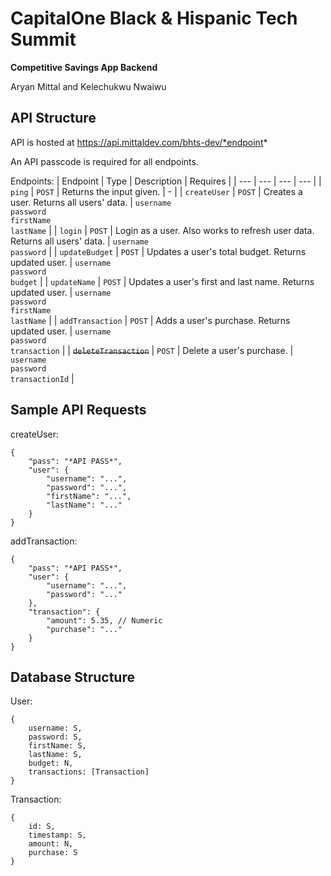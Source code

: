 # CapitalOne Black & Hispanic Tech Summit

**Competitive Savings App Backend**

Aryan Mittal and Kelechukwu Nwaiwu

## API Structure
API is hosted at https://api.mittaldev.com/bhts-dev/*endpoint*

An API passcode is required for all endpoints.

Endpoints:
| Endpoint | Type | Description | Requires |
| --- | --- | --- | --- |
| ```ping``` | ```POST``` | Returns the input given. | - |
| ```createUser``` | ```POST``` | Creates a user. Returns all users' data. | ```username```<br />```password```<br />```firstName```<br />```lastName``` |
| ```login``` | ```POST``` | Login as a user. Also works to refresh user data. Returns all users' data. | ```username```<br />```password``` |
| ```updateBudget``` | ```POST``` | Updates a user's total budget. Returns updated user. | ```username```<br />```password```<br />```budget``` |
| ```updateName``` | ```POST``` | Updates a user's first and last name. Returns updated user. | ```username```<br />```password```<br />```firstName```<br />```lastName``` |
| ```addTransaction``` | ```POST``` | Adds a user's purchase. Returns updated user. | ```username```<br />```password```<br />```transaction``` |
| ~~```deleteTransaction```~~ | ```POST``` | Delete a user's purchase. | ```username```<br />```password```<br />```transactionId``` |

## Sample API Requests

createUser:
```
{
    "pass": "*API PASS*",
    "user": {
        "username": "...",
        "password": "...",
        "firstName": "...",
        "lastName": "..."
    }
}
```

addTransaction:
```
{
    "pass": "*API PASS*",
    "user": {
        "username": "...",
        "password": "..."
    },
    "transaction": {
        "amount": 5.35, // Numeric
        "purchase": "..."
    }
}
```

## Database Structure

User:
```
{
    username: S,
    password: S,
    firstName: S,
    lastName: S,
    budget: N,
    transactions: [Transaction]
}
```

Transaction:
```
{
    id: S,
    timestamp: S,
    amount: N,
    purchase: S
}
```